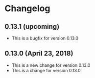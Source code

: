 # Changelog


## 0.13.1 (upcoming)

* This is a bugfix for version 0.13.0

## 0.13.0 (April 23, 2018)

* This is a new change for version 0.13.0
* This is a change for version 0.13.0

